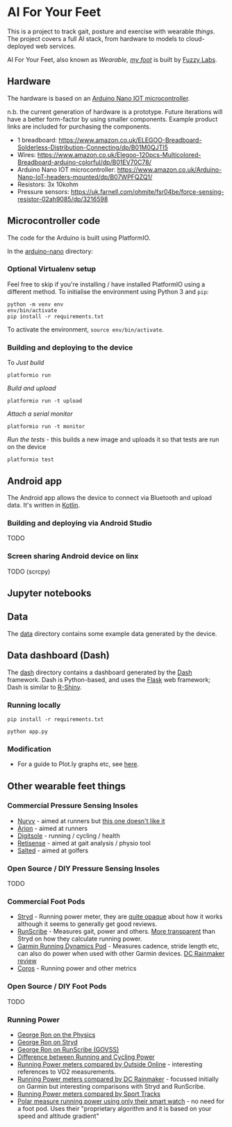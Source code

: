 # AI For Your Feet

This is a project to track gait, posture and exercise with wearable _things_. The project covers a full AI stack, from hardware to models to cloud-deployed web services.

AI For Your Feet, also known as *Wearable, [my foot](https://en.wiktionary.org/wiki/my_foot)* is built by [Fuzzy Labs](https://fuzzylabs.ai).

## Hardware

The hardware is based on an [Arduino Nano IOT microcontroller](https://store.arduino.cc/arduino-nano-33-iot).

n.b. the current generation of hardware is a prototype. Future iterations will have a better form-factor by using smaller components. Example product links are included for purchasing the components.

* 1 breadboard: https://www.amazon.co.uk/ELEGOO-Breadboard-Solderless-Distribution-Connecting/dp/B01M0QJTI5
* Wires: https://www.amazon.co.uk/Elegoo-120pcs-Multicolored-Breadboard-arduino-colorful/dp/B01EV70C78/
* Arduino Nano IOT microcontroller: https://www.amazon.co.uk/Arduino-Nano-IoT-headers-mounted/dp/B07WPFQZQ1/
* Resistors: 3x 10kohm
* Pressure sensors: https://uk.farnell.com/ohmite/fsr04be/force-sensing-resistor-02ah9085/dp/3216598

## Microcontroller code

The code for the Arduino is built using PlatformIO.

In the [arduino-nano](arduino-nano) directory:

### Optional Virtualenv setup

Feel free to skip if you're installing / have installed PlatformIO using a different method. To initialise the environment using Python 3 and `pip`:

```
python -m venv env
env/bin/activate
pip install -r requirements.txt
```

To activate the environment, `source env/bin/activate`.

### Building and deploying to the device

To *Just build*

```
platformio run
```

*Build and upload*

```
platformio run -t upload
```

*Attach a serial monitor*

```
platformio run -t monitor
```

*Run the tests* - this builds a new image and uploads it so that tests are run on the device

```
platformio test
```

## Android app

The Android app allows the device to connect via Bluetooth and upload data. It's written in [Kotlin](https://kotlinlang.org).

### Building and deploying via Android Studio

TODO

### Screen sharing Android device on linx

TODO (scrcpy)

## Jupyter notebooks

## Data

The [data](data) directory contains some example data generated by the device.

## Data dashboard (Dash)

The [dash](dash) directory contains a dashboard generated by the [Dash](https://plotly.com/dash) framework. Dash is Python-based, and uses the [Flask](https://flask.palletsprojects.com) web framework; Dash is similar to [R-Shiny](https://shiny.rstudio.com).

### Running locally

```
pip install -r requirements.txt
```

```
python app.py
```

### Modification

* For a guide to Plot.ly graphs etc, see [here](https://plotly.com/python).

## Other wearable feet things

### Commercial Pressure Sensing Insoles

* [Nurvv](https://www.nurvv.com/en-gb/) - aimed at runners but [this one doesn't like it](https://www.youtube.com/watch?v=bdbcMtIYq24)
* [Arion](https://www.arion.run/) - aimed at runners
* [Digitsole](https://www.digitsole.com/) - running / cycling / health
* [Retisense](https://retisense.com/) - aimed at gait analysis / physio tool
* [Salted](https://www.salted.ltd/insole) - aimed at golfers

### Open Source / DIY Pressure Sensing Insoles

TODO

### Commercial Foot Pods

* [Stryd](https://www.stryd.com/) - Running power meter, they are [quite opaque](https://support.stryd.com/hc/en-us/articles/115003992194-How-Does-Stryd-Measure-Power-) about how it works although it seems to generally get good reviews.
* [RunScribe](https://runscribe.com) - Measures gait, power and others. [More transparent](https://runscribe.com/power/) than Stryd on how they calculate running power.
* [Garmin Running Dynamics Pod](https://buy.garmin.com/en-GB/GB/p/561205) - Measures cadence, stride length etc, can also do power when used with other Garmin devices. [DC Rainmaker review](https://www.dcrainmaker.com/2017/12/garmin-running-power-good.html)
* [Coros](https://www.coros.com/pod.php) - Running power and other metrics

### Open Source / DIY Foot Pods

TODO

### Running Power

* [George Ron on the Physics](http://www.georgeron.com/2017/09/the-physics-of-running-power.html)
* [George Ron on Stryd](http://www.georgeron.com/2017/12/stryd-running-power-model.html)
* [George Ron on RunScribe (GOVSS)](http://www.georgeron.com/2017/11/the-govss-running-power-algorithm-and.html)
* [Difference between Running and Cycling Power](https://www.trainingpeaks.com/blog/the-differences-between-running-and-cycling-power/)
* [Running Power meters compared by Outside Online](https://www.outsideonline.com/2413011/running-power-meter-comparison-study) - interesting references to VO2 measurements.
* [Running Power meters compared by DC Rainmaker](https://www.dcrainmaker.com/2017/12/garmin-running-power-good.html) - focussed initially on Garmin but interesting comparisons with Stryd and RunScribe.
* [Running Power meters compared by Sport Tracks](https://sporttracks.mobi/blog/how-to-choose-a-running-power-meter)
* [Polar measure running power using only their smart watch](https://www.polar.com/uk-en/smart-coaching/running-power) - no need for a foot pod. Uses their "proprietary algorithm and it is based on your speed and altitude gradient"

